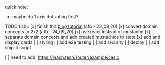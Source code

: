 quick note: 
* maybe do 1 axis dot voting first? 

TODO (ish): 
[x] finish this [blog tutorial](https://github.com/spring-guides/tut-spring-boot-kotlin) (afb - 23_09_20)
[x] convert domain concepts to 2x2 (afb - 24_09_20)
[x] use react instead of mustache
[x] separate domain concepts and add created mustachios to state
[x] add and display cards
[ ] styling
[ ] add e2e testing
[ ] add security
[ ] deploy
[ ] add ship-it script

[ ] need to add: https://reach.tech/router/example/basic